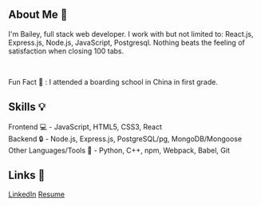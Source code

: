 ## About Me :bust_in_silhouette:
I'm Bailey, full stack web developer. I work with but not limited to: React.js, Express.js, Node.js, JavaScript, Postgresql. Nothing beats the feeling of satisfaction when closing 100 tabs.

<br/>

Fun Fact :school_satchel: : I attended a boarding school in China in first grade.

## Skills :bulb:
Frontend :computer: - JavaScript, HTML5, CSS3, React
<br/>
Backend :lock: - Node.js, Express.js, PostgreSQL/pg, MongoDB/Mongoose
<br/>
Other Languages/Tools :wrench: - Python, C++, npm, Webpack, Babel, Git

## Links :link:
[LinkedIn](https://www.linkedin.com/in/bailey-yu/)
[Resume](https://drive.google.com/file/d/1KOw6GDMqtofQlbKOdodlO7m6-X-xBAwr/view?usp=sharing)
